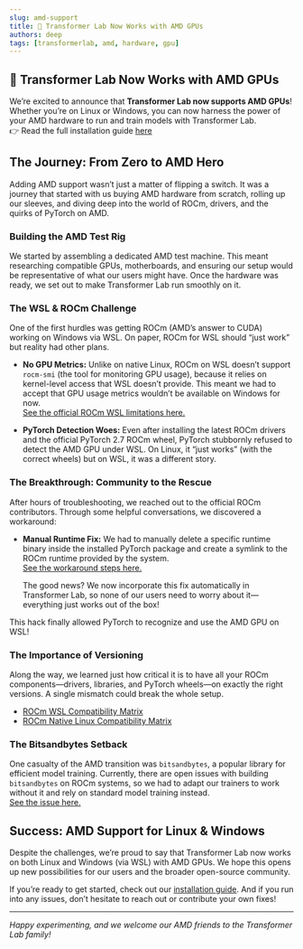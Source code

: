 ```yaml
---
slug: amd-support
title: 🎉 Transformer Lab Now Works with AMD GPUs
authors: deep
tags: [transformerlab, amd, hardware, gpu]
---
```


## 🎉 Transformer Lab Now Works with AMD GPUs

We’re excited to announce that **Transformer Lab now supports AMD GPUs**! Whether you’re on Linux or Windows, you can now harness the power of your AMD hardware to run and train models with Transformer Lab.  
👉 Read the full installation guide [here](/docs/install/install-on-amd)

<!-- truncate -->

## The Journey: From Zero to AMD Hero

Adding AMD support wasn’t just a matter of flipping a switch. It was a journey that started with us buying AMD hardware from scratch, rolling up our sleeves, and diving deep into the world of ROCm, drivers, and the quirks of PyTorch on AMD.

### Building the AMD Test Rig

We started by assembling a dedicated AMD test machine. This meant researching compatible GPUs, motherboards, and ensuring our setup would be representative of what our users might have. Once the hardware was ready, we set out to make Transformer Lab run smoothly on it.

### The WSL & ROCm Challenge

One of the first hurdles was getting ROCm (AMD’s answer to CUDA) working on Windows via WSL. On paper, ROCm for WSL should “just work” but reality had other plans.

- **No GPU Metrics:** Unlike on native Linux, ROCm on WSL doesn’t support `rocm-smi` (the tool for monitoring GPU usage), because it relies on kernel-level access that WSL doesn’t provide. This meant we had to accept that GPU usage metrics wouldn’t be available on Windows for now.  
[See the official ROCm WSL limitations here.](https://rocm.docs.amd.com/projects/radeon/en/latest/docs/limitations.html#windows-subsystem-for-linux-wsl)

- **PyTorch Detection Woes:** Even after installing the latest ROCm drivers and the official PyTorch 2.7 ROCm wheel, PyTorch stubbornly refused to detect the AMD GPU under WSL. On Linux, it “just works” (with the correct wheels) but on WSL, it was a different story.

### The Breakthrough: Community to the Rescue

After hours of troubleshooting, we reached out to the official ROCm contributors. Through some helpful conversations, we discovered a workaround:

- **Manual Runtime Fix:** We had to manually delete a specific runtime binary inside the installed PyTorch package and create a symlink to the ROCm runtime provided by the system.  
[See the workaround steps here.](https://github.com/ROCm/ROCm/issues/4749)

  The good news? We now incorporate this fix automatically in Transformer Lab, so none of our users need to worry about it—everything just works out of the box!

This hack finally allowed PyTorch to recognize and use the AMD GPU on WSL!

### The Importance of Versioning

Along the way, we learned just how critical it is to have all your ROCm components—drivers, libraries, and PyTorch wheels—on exactly the right versions. A single mismatch could break the whole setup.

- [ROCm WSL Compatibility Matrix](https://rocm.docs.amd.com/projects/radeon/en/latest/docs/compatibility/wsl/wsl_compatibility.html)
- [ROCm Native Linux Compatibility Matrix](https://rocm.docs.amd.com/projects/radeon/en/latest/docs/compatibility/native_linux/native_linux_compatibility.html)

### The Bitsandbytes Setback

One casualty of the AMD transition was `bitsandbytes`, a popular library for efficient model training. Currently, there are open issues with building `bitsandbytes` on ROCm systems, so we had to adapt our trainers to work without it and rely on standard model training instead.  
[See the issue here.](https://github.com/bitsandbytes-foundation/bitsandbytes/issues/1608)


## Success: AMD Support for Linux & Windows

Despite the challenges, we’re proud to say that Transformer Lab now works on both Linux and Windows (via WSL) with AMD GPUs. We hope this opens up new possibilities for our users and the broader open-source community.

If you’re ready to get started, check out our [installation guide](/docs/install/install-on-amd). And if you run into any issues, don’t hesitate to reach out or contribute your own fixes!

---

_Happy experimenting, and we welcome our AMD friends to the Transformer Lab family!_
